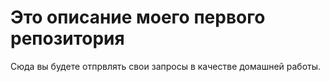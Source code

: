 # Это описание моего первого репозитория

Сюда вы будете отпрвлять свои запросы в качестве домашней работы.